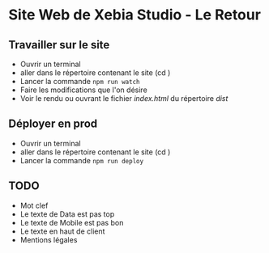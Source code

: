 Site Web de Xebia Studio - Le Retour
====================================

Travailler sur le site
---

  * Ouvrir un terminal
  * aller dans le répertoire contenant le site (cd <nom du site>)
  * Lancer la commande <code>npm run watch</code>
  * Faire les modifications que l'on désire
  * Voir le rendu ou ouvrant le fichier *index.html* du répertoire *dist*


Déployer en prod
---

  * Ouvrir un terminal
  * aller dans le répertoire contenant le site (cd <nom du site>)
  * Lancer la commande <code>npm run deploy</code>


TODO
----

  * Mot clef
  * Le texte de Data est pas top
  * Le texte de Mobile est pas bon
  * Le texte en haut de client
  * Mentions légales



